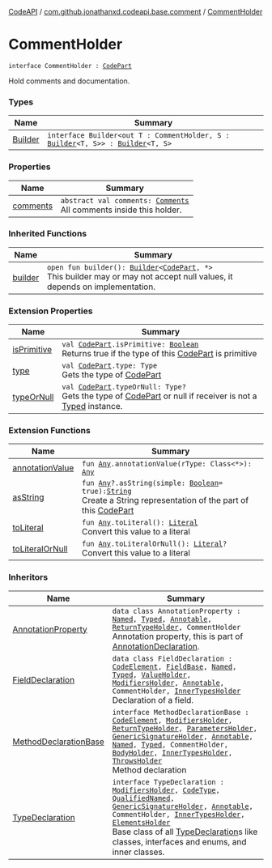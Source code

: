[CodeAPI](../../index.md) / [com.github.jonathanxd.codeapi.base.comment](../index.md) / [CommentHolder](.)

# CommentHolder

`interface CommentHolder : `[`CodePart`](../../com.github.jonathanxd.codeapi/-code-part/index.md)

Hold comments and documentation.

### Types

| Name | Summary |
|---|---|
| [Builder](-builder/index.md) | `interface Builder<out T : CommentHolder, S : `[`Builder`](-builder/index.md)`<T, S>> : `[`Builder`](../../com.github.jonathanxd.codeapi.builder/-builder/index.md)`<T, S>` |

### Properties

| Name | Summary |
|---|---|
| [comments](comments.md) | `abstract val comments: `[`Comments`](../-comments/index.md)<br>All comments inside this holder. |

### Inherited Functions

| Name | Summary |
|---|---|
| [builder](../../com.github.jonathanxd.codeapi/-code-part/builder.md) | `open fun builder(): `[`Builder`](../../com.github.jonathanxd.codeapi.builder/-builder/index.md)`<`[`CodePart`](../../com.github.jonathanxd.codeapi/-code-part/index.md)`, *>`<br>This builder may or may not accept null values, it depends on implementation. |

### Extension Properties

| Name | Summary |
|---|---|
| [isPrimitive](../../com.github.jonathanxd.codeapi.util/is-primitive.md) | `val `[`CodePart`](../../com.github.jonathanxd.codeapi/-code-part/index.md)`.isPrimitive: `[`Boolean`](https://kotlinlang.org/api/latest/jvm/stdlib/kotlin/-boolean/index.html)<br>Returns true if the type of this [CodePart](../../com.github.jonathanxd.codeapi/-code-part/index.md) is primitive |
| [type](../../com.github.jonathanxd.codeapi.util/type.md) | `val `[`CodePart`](../../com.github.jonathanxd.codeapi/-code-part/index.md)`.type: Type`<br>Gets the type of [CodePart](../../com.github.jonathanxd.codeapi/-code-part/index.md) |
| [typeOrNull](../../com.github.jonathanxd.codeapi.util/type-or-null.md) | `val `[`CodePart`](../../com.github.jonathanxd.codeapi/-code-part/index.md)`.typeOrNull: Type?`<br>Gets the type of [CodePart](../../com.github.jonathanxd.codeapi/-code-part/index.md) or null if receiver is not a [Typed](../../com.github.jonathanxd.codeapi.base/-typed/index.md) instance. |

### Extension Functions

| Name | Summary |
|---|---|
| [annotationValue](../../com.github.jonathanxd.codeapi.util.conversion/kotlin.-any/annotation-value.md) | `fun `[`Any`](https://kotlinlang.org/api/latest/jvm/stdlib/kotlin/-any/index.html)`.annotationValue(rType: Class<*>): `[`Any`](https://kotlinlang.org/api/latest/jvm/stdlib/kotlin/-any/index.html) |
| [asString](../../com.github.jonathanxd.codeapi.util/kotlin.-any/as-string.md) | `fun `[`Any`](https://kotlinlang.org/api/latest/jvm/stdlib/kotlin/-any/index.html)`?.asString(simple: `[`Boolean`](https://kotlinlang.org/api/latest/jvm/stdlib/kotlin/-boolean/index.html)` = true): `[`String`](https://kotlinlang.org/api/latest/jvm/stdlib/kotlin/-string/index.html)<br>Create a String representation of the part of this [CodePart](../../com.github.jonathanxd.codeapi/-code-part/index.md) |
| [toLiteral](../../com.github.jonathanxd.codeapi.util.conversion/kotlin.-any/to-literal.md) | `fun `[`Any`](https://kotlinlang.org/api/latest/jvm/stdlib/kotlin/-any/index.html)`.toLiteral(): `[`Literal`](../../com.github.jonathanxd.codeapi.literal/-literal/index.md)<br>Convert this value to a literal |
| [toLiteralOrNull](../../com.github.jonathanxd.codeapi.util.conversion/kotlin.-any/to-literal-or-null.md) | `fun `[`Any`](https://kotlinlang.org/api/latest/jvm/stdlib/kotlin/-any/index.html)`.toLiteralOrNull(): `[`Literal`](../../com.github.jonathanxd.codeapi.literal/-literal/index.md)`?`<br>Convert this value to a literal |

### Inheritors

| Name | Summary |
|---|---|
| [AnnotationProperty](../../com.github.jonathanxd.codeapi.base/-annotation-property/index.md) | `data class AnnotationProperty : `[`Named`](../../com.github.jonathanxd.codeapi.base/-named/index.md)`, `[`Typed`](../../com.github.jonathanxd.codeapi.base/-typed/index.md)`, `[`Annotable`](../../com.github.jonathanxd.codeapi.base/-annotable/index.md)`, `[`ReturnTypeHolder`](../../com.github.jonathanxd.codeapi.base/-return-type-holder/index.md)`, CommentHolder`<br>Annotation property, this is part of [AnnotationDeclaration](../../com.github.jonathanxd.codeapi.base/-annotation-declaration/index.md). |
| [FieldDeclaration](../../com.github.jonathanxd.codeapi.base/-field-declaration/index.md) | `data class FieldDeclaration : `[`CodeElement`](../../com.github.jonathanxd.codeapi/-code-element.md)`, `[`FieldBase`](../../com.github.jonathanxd.codeapi.base/-field-base/index.md)`, `[`Named`](../../com.github.jonathanxd.codeapi.base/-named/index.md)`, `[`Typed`](../../com.github.jonathanxd.codeapi.base/-typed/index.md)`, `[`ValueHolder`](../../com.github.jonathanxd.codeapi.base/-value-holder/index.md)`, `[`ModifiersHolder`](../../com.github.jonathanxd.codeapi.base/-modifiers-holder/index.md)`, `[`Annotable`](../../com.github.jonathanxd.codeapi.base/-annotable/index.md)`, CommentHolder, `[`InnerTypesHolder`](../../com.github.jonathanxd.codeapi.base/-inner-types-holder/index.md)<br>Declaration of a field. |
| [MethodDeclarationBase](../../com.github.jonathanxd.codeapi.base/-method-declaration-base/index.md) | `interface MethodDeclarationBase : `[`CodeElement`](../../com.github.jonathanxd.codeapi/-code-element.md)`, `[`ModifiersHolder`](../../com.github.jonathanxd.codeapi.base/-modifiers-holder/index.md)`, `[`ReturnTypeHolder`](../../com.github.jonathanxd.codeapi.base/-return-type-holder/index.md)`, `[`ParametersHolder`](../../com.github.jonathanxd.codeapi.base/-parameters-holder/index.md)`, `[`GenericSignatureHolder`](../../com.github.jonathanxd.codeapi.base/-generic-signature-holder/index.md)`, `[`Annotable`](../../com.github.jonathanxd.codeapi.base/-annotable/index.md)`, `[`Named`](../../com.github.jonathanxd.codeapi.base/-named/index.md)`, `[`Typed`](../../com.github.jonathanxd.codeapi.base/-typed/index.md)`, CommentHolder, `[`BodyHolder`](../../com.github.jonathanxd.codeapi.base/-body-holder/index.md)`, `[`InnerTypesHolder`](../../com.github.jonathanxd.codeapi.base/-inner-types-holder/index.md)`, `[`ThrowsHolder`](../../com.github.jonathanxd.codeapi.base/-throws-holder/index.md)<br>Method declaration |
| [TypeDeclaration](../../com.github.jonathanxd.codeapi.base/-type-declaration/index.md) | `interface TypeDeclaration : `[`ModifiersHolder`](../../com.github.jonathanxd.codeapi.base/-modifiers-holder/index.md)`, `[`CodeType`](../../com.github.jonathanxd.codeapi.type/-code-type/index.md)`, `[`QualifiedNamed`](../../com.github.jonathanxd.codeapi.base/-qualified-named/index.md)`, `[`GenericSignatureHolder`](../../com.github.jonathanxd.codeapi.base/-generic-signature-holder/index.md)`, `[`Annotable`](../../com.github.jonathanxd.codeapi.base/-annotable/index.md)`, CommentHolder, `[`InnerTypesHolder`](../../com.github.jonathanxd.codeapi.base/-inner-types-holder/index.md)`, `[`ElementsHolder`](../../com.github.jonathanxd.codeapi.base/-elements-holder/index.md)<br>Base class of all [TypeDeclaration](../../com.github.jonathanxd.codeapi.base/-type-declaration/index.md)s like classes, interfaces and enums, and inner classes. |
